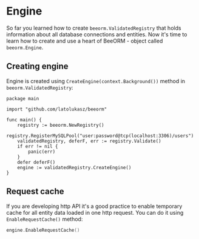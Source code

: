 # Engine

So far you learned how to create `beeorm.ValidatedRegistry` that holds
information about all database connections and entities. Now it's time to learn
how to create and use a heart of BeeORM - object called `beeorm.Engine`.

## Creating engine

Engine is created using `CreateEngine(context.Background())` method in `beeorm.ValidatedRegistry`:

```go{13}
package main

import "github.com/latolukasz/beeorm"

func main() {
    registry := beeorm.NewRegistry()
    registry.RegisterMySQLPool("user:password@tcp(localhost:3306)/users")
    validatedRegistry, deferF, err := registry.Validate()
    if err != nil {
        panic(err)
    }
    defer deferF()
    engine := validatedRegistry.CreateEngine()
}  
```

## Request cache

If you are developing http API it's a good practice to
enable temporary cache for all entity data loaded in one
http request. You can do it using `EnableRequestCache()` method:

```go
engine.EnableRequestCache()
```
